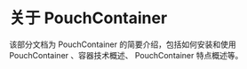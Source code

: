# 关于 PouchContainer

该部分文档为 PouchContainer 的简要介绍，包括如何安装和使用 PouchContainer 、容器技术概述、 PouchContainer 特点概述等。
